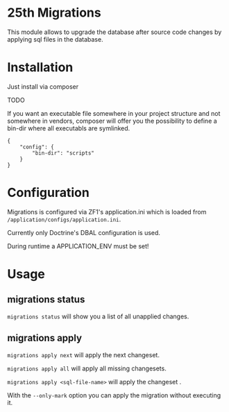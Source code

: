 # 25th Migrations

This module allows to upgrade the database after source code changes by applying sql files in the database.

# Installation

Just install via composer

TODO

If you want an executable file somewhere in your project structure and not somewhere in vendors, composer will offer
you the possibility to define a bin-dir where all executabls are symlinked.

```
{
    "config": {
        "bin-dir": "scripts"
    }
}
```

# Configuration

Migrations is configured via ZF1's application.ini which is loaded from `/application/configs/application.ini`.

Currently only Doctrine's DBAL configuration is used.

During runtime a APPLICATION_ENV must be set!

# Usage

## migrations status

`migrations status` will show you a list of all unapplied changes.

## migrations apply

`migrations apply next` will apply the next changeset.

`migrations apply all` will apply all missing changesets.

`migrations apply <sql-file-name>` will apply the changeset <sql-file-name>.

With the `--only-mark` option you can apply the migration without executing it.
